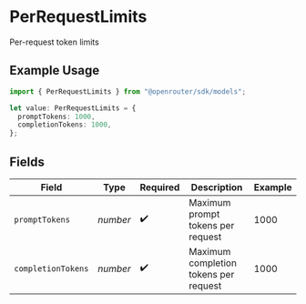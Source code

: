 # PerRequestLimits

Per-request token limits

## Example Usage

```typescript
import { PerRequestLimits } from "@openrouter/sdk/models";

let value: PerRequestLimits = {
  promptTokens: 1000,
  completionTokens: 1000,
};
```

## Fields

| Field                                 | Type                                  | Required                              | Description                           | Example                               |
| ------------------------------------- | ------------------------------------- | ------------------------------------- | ------------------------------------- | ------------------------------------- |
| `promptTokens`                        | *number*                              | :heavy_check_mark:                    | Maximum prompt tokens per request     | 1000                                  |
| `completionTokens`                    | *number*                              | :heavy_check_mark:                    | Maximum completion tokens per request | 1000                                  |